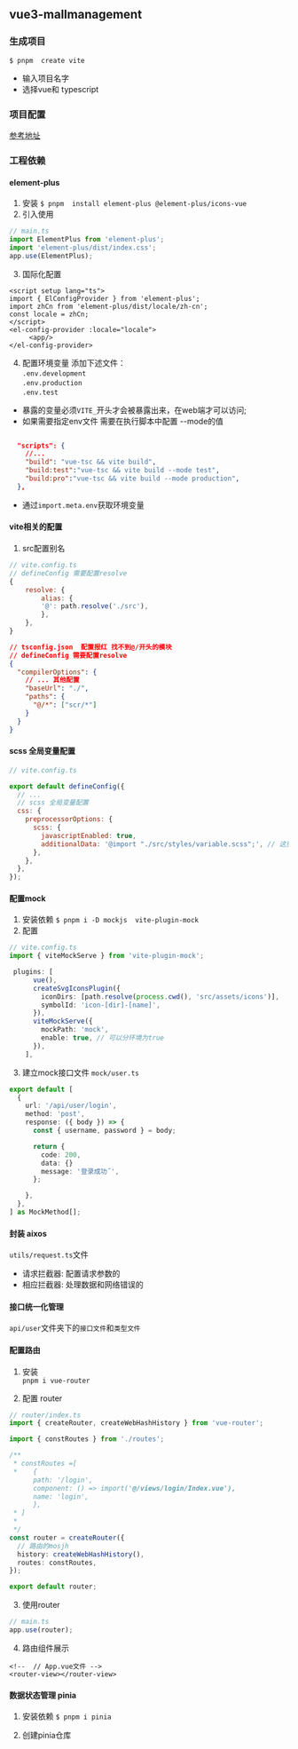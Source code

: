 ## vue3-mallmanagement

### 生成项目

`$ pnpm  create vite`

- 输入项目名字
- 选择vue和 typescript

### 项目配置

[参考地址](https://github.com/wxStart/engineering-configuration)

### 工程依赖

#### element-plus

1. 安装
   `$ pnpm  install element-plus @element-plus/icons-vue`
2. 引入使用

```ts
// main.ts
import ElementPlus from 'element-plus';
import 'element-plus/dist/index.css';
app.use(ElementPlus);
```

3. 国际化配置

```vue
<script setup lang="ts">
import { ElConfigProvider } from 'element-plus';
import zhCn from 'element-plus/dist/locale/zh-cn';
const locale = zhCn;
</script>
<el-config-provider :locale="locale">
     <app/>
</el-config-provider>
```

4. 配置环境变量
   添加下述文件：  
   `.env.development`  
   `.env.production`  
   `.env.test`

- 暴露的变量必须`VITE_`开头才会被暴露出来，在web端才可以访问;
- 如果需要指定env文件 需要在执行脚本中配置 --mode的值

```json

  "scripts": {
    //...
    "build": "vue-tsc && vite build",
    "build:test":"vue-tsc && vite build --mode test",
    "build:pro":"vue-tsc && vite build --mode production",
  },

```

- 通过`import.meta.env`获取环境变量

#### vite相关的配置

1. src配置别名

```js
// vite.config.ts
// defineConfig 需要配置resolve
{
    resolve: {
        alias: {
        '@': path.resolve('./src'),
        },
    },
}
```

```json
// tsconfig.json  配置报红 找不到@/开头的模块
// defineConfig 需要配置resolve
{
  "compilerOptions": {
    // ... 其他配置
    "baseUrl": "./",
    "paths": {
      "@/*": ["scr/*"]
    }
  }
}
```

#### scss 全局变量配置

```js
// vite.config.ts

export default defineConfig({
  // ...
  // scss 全局变量配置
  css: {
    preprocessorOptions: {
      scss: {
        javascriptEnabled: true,
        additionalData: '@import "./src/styles/variable.scss";', // 这里注意有分号
      },
    },
  },
});
```

#### 配置mock

1. 安装依赖
   `$ pnpm i -D mockjs  vite-plugin-mock`
2. 配置

```ts
// vite.config.ts
import { viteMockServe } from 'vite-plugin-mock';

 plugins: [
      vue(),
      createSvgIconsPlugin({
        iconDirs: [path.resolve(process.cwd(), 'src/assets/icons')],
        symbolId: 'icon-[dir]-[name]',
      }),
      viteMockServe({
        mockPath: 'mock',
        enable: true, // 可以分环境为true
      }),
    ],

```

3. 建立mock接口文件
   `mock/user.ts`

```ts
export default [
  {
    url: '/api/user/login',
    method: 'post',
    response: ({ body }) => {
      const { username, password } = body;

      return {
        code: 200,
        data: {}
        message: '登录成功˝',
      };

    },
  },
] as MockMethod[];
```

#### 封装 aixos

`utils/request.ts`文件

- 请求拦截器: 配置请求参数的
- 相应拦截器: 处理数据和网络错误的

#### 接口统一化管理

`api/user`文件夹下的`接口文件`和`类型文件`

#### 配置路由

1. 安装  
   `pnpm i vue-router`

2. 配置 router

```ts
// router/index.ts
import { createRouter, createWebHashHistory } from 'vue-router';

import { constRoutes } from './routes';

/**
 * constRoutes =[
 *    {
      path: '/login',
      component: () => import('@/views/login/Index.vue'),
      name: 'login',
      },
 * ]
 * 
 */
const router = createRouter({
  // 路由的mosjh
  history: createWebHashHistory(),
  routes: constRoutes,
});

export default router;
```

3. 使用router

```ts
// main.ts
app.use(router);
```

4. 路由组件展示

```vue
<!--  // App.vue文件 -->
<router-view></router-view>
```

#### 数据状态管理 pinia

1. 安装依赖
   `$ pnpm i pinia`

2. 创建pinia仓库

```ts

```
